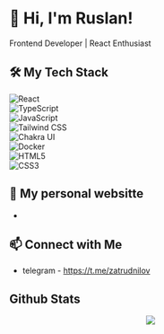 # 👋 Hi, I'm Ruslan!  
Frontend Developer | React Enthusiast 
  

## 🛠 My Tech Stack  
![React](https://img.shields.io/badge/React-20232A?style=for-the-badge&logo=react&logoColor=61DAFB)  
![TypeScript](https://img.shields.io/badge/TypeScript-007ACC?style=for-the-badge&logo=typescript&logoColor=white)  
![JavaScript](https://img.shields.io/badge/JavaScript-F7DF1E?style=for-the-badge&logo=javascript&logoColor=black)  
![Tailwind CSS](https://img.shields.io/badge/Tailwind_CSS-38B2AC?style=for-the-badge&logo=tailwind-css&logoColor=white)  
![Chakra UI](https://img.shields.io/badge/Chakra_UI-319795?style=for-the-badge&logo=chakraui&logoColor=white)  
![Docker](https://img.shields.io/badge/Docker-2496ED?style=for-the-badge&logo=docker&logoColor=white)  
![HTML5](https://img.shields.io/badge/HTML5-E34F26?style=for-the-badge&logo=html5&logoColor=white)  
![CSS3](https://img.shields.io/badge/CSS3-1572B6?style=for-the-badge&logo=css3&logoColor=white)  

## 🚀 My personal websitte
-   

## 📫 Connect with Me  

- telegram - https://t.me/zatrudnilov



## Github Stats  
 
<div align="center"><img src="https://github-readme-stats.vercel.app/api/top-langs/?username=zatrudnilovbtw&hide_border=false&layout=donut" align="center" /></div>  

